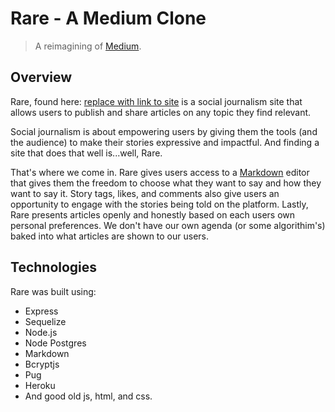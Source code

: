 # Rare - A Medium Clone

> A reimagining of [Medium](https://medium.com/).

## Overview

Rare, found here: [replace with link to site](https://group-project-rare.herokuapp.com/) is a social journalism site that allows users to publish and share articles on any topic they find relevant.

Social journalism is about empowering users by giving them the tools (and the audience) to make their stories expressive and impactful. And finding a site that does that well is...well, Rare.

That's where we come in. Rare gives users access to a [Markdown](https://www.markdownguide.org/) editor that gives them the freedom to choose what they want to say and how they want to say it. Story tags, likes, and comments also give users an opportunity to engage with the stories being told on the platform. Lastly, Rare presents articles openly and honestly based on each users own personal preferences. We don't have our own agenda (or some algorithim's) baked into what articles are shown to our users.

## Technologies

Rare was built using:

- Express
- Sequelize
- Node.js
- Node Postgres
- Markdown
- Bcryptjs
- Pug
- Heroku
- And good old js, html, and css.
